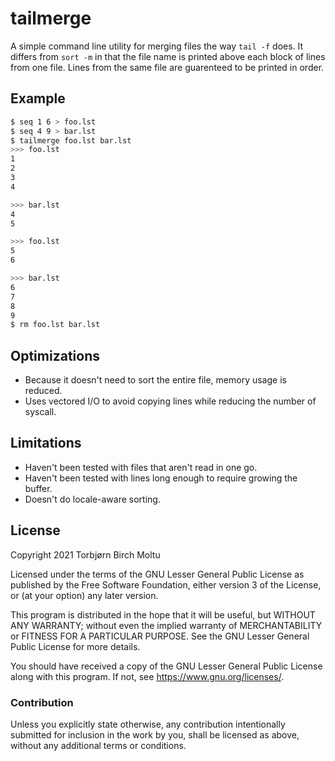 # tailmerge

A simple command line utility for merging files the way `tail -f` does.
It differs from `sort -m` in that the file name is printed above each block of lines from one file.
Lines from the same file are guarenteed to be printed in order.

## Example

```sh
$ seq 1 6 > foo.lst
$ seq 4 9 > bar.lst
$ tailmerge foo.lst bar.lst
>>> foo.lst
1
2
3
4

>>> bar.lst
4
5

>>> foo.lst
5
6

>>> bar.lst
6
7
8
9
$ rm foo.lst bar.lst
```

## Optimizations

* Because it doesn't need to sort the entire file, memory usage is reduced.
* Uses vectored I/O to avoid copying lines while reducing the number of syscall.

## Limitations

* Haven't been tested with files that aren't read in one go.
* Haven't been tested with lines long enough to require growing the buffer.
* Doesn't do locale-aware sorting.

## License

Copyright 2021 Torbjørn Birch Moltu

Licensed under the terms of the GNU Lesser General Public License
as published by the Free Software Foundation, either version 3 of the License,
or (at your option) any later version.

This program is distributed in the hope that it will be useful,
but WITHOUT ANY WARRANTY; without even the implied warranty of
MERCHANTABILITY or FITNESS FOR A PARTICULAR PURPOSE.  See the
GNU Lesser General Public License for more details.

You should have received a copy of the GNU Lesser General Public License
along with this program.  If not, see <https://www.gnu.org/licenses/>.

### Contribution

Unless you explicitly state otherwise, any contribution intentionally
submitted for inclusion in the work by you, shall be licensed as above,
without any additional terms or conditions.
